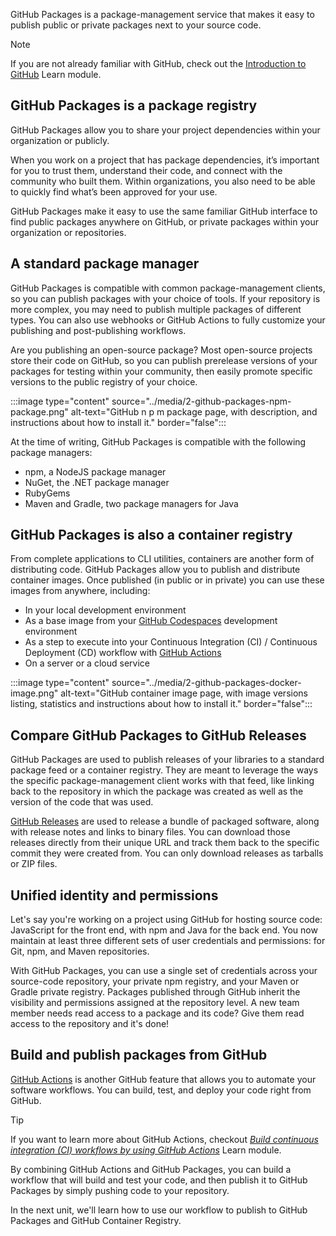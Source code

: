 GitHub Packages is a package-management service that makes it easy to publish public or private packages next to your source code.

> [!NOTE]
> If you are not already familiar with GitHub, check out the [Introduction to GitHub](https://docs.microsoft.com/en-us/learn/modules/introduction-to-github?azure-portal=true) Learn module.

## GitHub Packages is a package registry

GitHub Packages allow you to share your project dependencies within your organization or publicly.

When you work on a project that has package dependencies, it’s important for you to trust them, understand their code, and connect with the community who built them. Within organizations, you also need to be able to quickly find what’s been approved for your use.

GitHub Packages make it easy to use the same familiar GitHub interface to find public packages anywhere on GitHub, or private packages within your organization or repositories.

## A standard package manager

GitHub Packages is compatible with common package-management clients, so you can publish packages with your choice of tools. If your repository is more complex, you may need to publish multiple packages of different types. You can also use webhooks or GitHub Actions to fully customize your publishing and post-publishing workflows.

Are you publishing an open-source package? Most open-source projects store their code on GitHub, so you can publish prerelease versions of your packages for testing within your community, then easily promote specific versions to the public registry of your choice.

:::image type="content" source="../media/2-github-packages-npm-package.png" alt-text="GitHub n p m package page, with description, and instructions about how to install it." border="false":::

At the time of writing, GitHub Packages is compatible with the following package managers: 

- npm, a NodeJS package manager
- NuGet, the .NET package manager
- RubyGems
- Maven and Gradle, two package managers for Java

## GitHub Packages is also a container registry

From complete applications to CLI utilities, containers are another form of distributing code. GitHub Packages allow you to publish and distribute container images. Once published (in public or in private) you can use these images from anywhere, including: 

- In your local development environment
- As a base image from your [GitHub Codespaces](https://github.com/features/codespaces) development environment
- As a step to execute into your Continuous Integration (CI) / Continuous Deployment (CD) workflow with [GitHub Actions](https://docs.github.com/en/free-pro-team@latest/actions/learn-github-actions/finding-and-customizing-actions#referencing-a-container-on-docker-hub)
- On a server or a cloud service

:::image type="content" source="../media/2-github-packages-docker-image.png" alt-text="GitHub container image page, with image versions listing, statistics and instructions about how to install it." border="false":::

## Compare GitHub Packages to GitHub Releases

GitHub Packages are used to publish releases of your libraries to a standard package feed or a container registry. They are meant to leverage the ways the specific package-management client works with that feed, like linking back to the repository in which the package was created as well as the version of the code that was used.  

[GitHub Releases](https://docs.github.com/en/github/administering-a-repository/releasing-projects-on-github) are used to release a bundle of packaged software, along with release notes and links to binary files. You can download those releases directly from their unique URL and track them back to the specific commit they were created from. You can only download releases as tarballs or ZIP files.

## Unified identity and permissions

Let's say you're working on a project using GitHub for hosting source code: JavaScript for the front end, with npm and Java for the back end. You now maintain at least three different sets of user credentials and permissions: for Git, npm, and Maven repositories.

With GitHub Packages, you can use a single set of credentials across your source-code repository, your private npm registry, and your Maven or Gradle private registry. Packages published through GitHub inherit the visibility and permissions assigned at the repository level. A new team member needs read access to a package and its code? Give them read access to the repository and it's done!

## Build and publish packages from GitHub

[GitHub Actions](https://github.com/features/actions) is another GitHub feature that allows you to automate your software workflows. You can build, test, and deploy your code right from GitHub.

> [!TIP]
> If you want to learn more about GitHub Actions, checkout *[Build continuous integration (CI) workflows by using GitHub Actions](/learn/modules/github-actions-ci/)* Learn module.

By combining GitHub Actions and GitHub Packages, you can build a workflow that will build and test your code, and then publish it to GitHub Packages by simply pushing code to your repository.

In the next unit, we'll learn how to use our workflow to publish to GitHub Packages and GitHub Container Registry.
